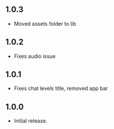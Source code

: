 ## 1.0.3
* Moved assets folder to lib

## 1.0.2
* Fixes audio issue

## 1.0.1
* Fixes chat levels title, removed app bar

## 1.0.0
* Initial release.
